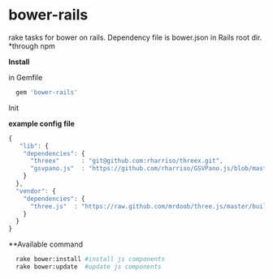 bower-rails
===========

rake tasks for bower on rails. Dependency file is bower.json in Rails root dir.
*through npm

**Install**

in Gemfile

``` Ruby
  gem 'bower-rails'
```

Init

**example config file**
``` javascript
{
   "lib": {
    "dependencies": {
      "threex"      : "git@github.com:rharriso/threex.git",
      "gsvpano.js"  : "https://github.com/rharriso/GSVPano.js/blob/master/src/GSVPano.js"  
    }    
  },
  "vendor": {
    "dependencies": {
      "three.js"  : "https://raw.github.com/mrdoob/three.js/master/build/three.js"
    }
  }
}
```


**Available command

``` bash
  rake bower:install #install js components
  rake bower:update  #update js components
```